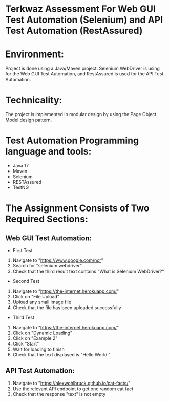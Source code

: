 # Terkwaz Assessment For Web GUI Test Automation (Selenium) and API Test Automation (RestAssured)

# Environment:
Project is done using a Java/Maven project. 
Selenium WebDriver is using for the Web GUI Test Automation, and RestAssured is used for the API Test Automation.

# Technicality:
The project is implemented in modular design by using the Page Object Model design pattern. 

# Test Automation Programming language and tools:
- Java 17
- Maven
- Selenium
- RESTAssured
- TestNG

# The Assignment Consists of Two Required Sections:

## Web GUI Test Automation:
- First Test
1. Navigate to "https://www.google.com/ncr" 
2. Search for "selenium webdriver" 
3. Check that the third result text contains "What is Selenium WebDriver?" 
- Second Test
1. Navigate to "https://the-internet.herokuapp.com/" 
2. Click on "File Upload" 
3. Upload any small image file 
4. Check that the file has been uploaded successfully 
- Third Test
1. Navigate to "https://the-internet.herokuapp.com/" 
2. Click on "Dynamic Loading" 
3. Click on "Example 2" 
4. Click "Start" 
5. Wait for loading to finish 
6. Check that the text displayed is "Hello World!" 
## API Test Automation:
1. Navigate to "https://alexwohlbruck.github.io/cat-facts/" 
2. Use the relevant API endpoint to get one random cat fact 
3. Check that the response "text" is not empty
